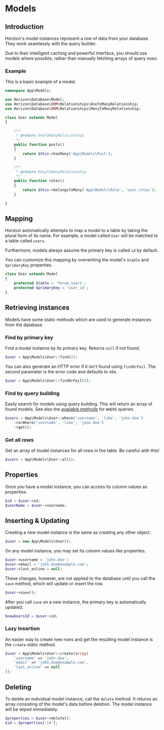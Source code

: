 # Models

## Introduction

Horizon's model instances represent a row of data from your database. They work seamlessly with the query builder.

Due to their intelligent caching and powerful interface, you should use models where possible, rather than
manually fetching arrays of query rows.

### Example

This is a basic example of a model.

```php
namespace App\Models;

use Horizon\Database\Model;
use Horizon\Database\ORM\Relationships\OneToManyRelationship;
use Horizon\Database\ORM\Relationships\ManyToManyRelationship;

class User extends Model
{

    /**
     * @return OneToManyRelationship
     */
    public function posts()
    {
        return $this->hasMany('App\Models\Post');
    }

    /**
     * @return ManyToManyRelationship
     */
    public function roles()
    {
        return $this->belongsToMany('App\Models\Role', 'user_roles');
    }

}
```

## Mapping

Horizon automatically attempts to map a model to a table by taking the plural form of its name. For example, a model
called `User` will be matched to a table called `users`.

Furthermore, models always assume the primary key is called `id` by default.

You can customize this mapping by overwriting the model's `$table` and `$primaryKey` properties.

```php
class User extends Model
{
    protected $table = 'forum_users';
    protected $primaryKey = 'user_id';
}
```

## Retrieving instances

Models have some static methods which are used to generate instances from the database.

### Find by primary key

Find a model instance by its primary key. Returns `null` if not found.

```php
$user = App\Models\User::find(2);
```

You can also generate an HTTP error if it isn't found using `findOrFail`. The second parameter is the error code and
defaults to `404`.

```php
$user = App\Models\User::findOrFail(2);
```

### Find by query building

Easily search for models using query building. This will return an array of found models. See also the
[available methods](../database/query_builder.md#select) for `WHERE` queries.

```php
$users = App\Models\User::where('username', 'like', 'john.doe')
    ->orWhere('username', 'like', 'jane.doe')
    ->get();
```

### Get all rows

Get an array of model instances for all rows in the table. Be careful with this!

```php
$users = App\Models\User::all();
```

## Properties

Once you have a model instance, you can access its column values as properties.

```php
$id = $user->id;
$userName = $user->username;
```

## Inserting & Updating

Creating a new model instance is the same as creating any other object.

```php
$user = new App\Models\User();
```

On any model instance, you may set its column values like properties.

```php
$user->username = 'john.doe';
$user->email = 'john.doe@example.com';
$user->last_online = null;
```

These changes, however, are not applied to the database until you call the `save` method, which will update or insert
the row.

```php
$user->save();
```

After you call `save` on a new instance, the primary key is automatically updated.

```php
$newUsersId = $user->id;
```

### Lazy Insertion

An easier way to create new rows and get the resulting model instance is the `create` static method.

```php
$user = App\Models\User::create(array(
    'username' => 'john.doe',
    'email' => 'john.doe@example.com',
    'last_online' => null
));
```

## Deleting

To delete an individual model instance, call the `delete` method. It returns an array consisting of the model's data
before deletion. The model instance will be wiped immediately.

```php
$properties = $user->delete();
$id = $properties['id'];
```

